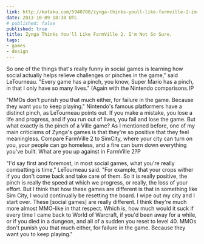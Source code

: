 ```yaml
---
link: http://kotaku.com/5940700/zynga-thinks-youll-like-farmville-2-im-not-so-sure
date: 2013-10-09 18:38 UTC
# published: false
published: true
title: Zynga Thinks You'll Like FarmVille 2. I'm Not So Sure.
tags:
- games
- design
---
```


So one of the things that's really funny in social games is learning how social actually helps relieve challenges or pinches in the game," said LeTourneau. "Every game has a pinch, you know, Super Mario has a pinch, in that I only have so many lives." (Again with the Nintendo comparisons.)P

"MMOs don't punish you that much either, for failure in the game. Because they want you to keep playing."
Nintendo's famous platformers have a distinct pinch, as LeTourneau points out. If you make a mistake, you lose a life and progress, and if you run out of lives, you fail and lose the game. But what exactly is the pinch of a Ville game? As I mentioned before, one of my main criticisms of Zynga's games is that they're so positive that they feel meaningless. Compare FarmVille 2 to SimCity, where your city can turn on you, your people can go homeless, and a fire can burn down everything you've built. What are you up against in FarmVille 2?P

"I'd say first and foremost, in most social games, what you're really combatting is time," LeTourneau said. "For example, that your crops wither if you don't come back and take care of them. So it is really positive, the pinch is really the speed at which we progress, or really, the loss of your effort. But I think that how these games are different is that in something like Sim City, I would continually be resetting the board. I wipe out my city and I start over. These [social games] are really different. I think they're much more almost MMO-like in that respect. Which is, how much would it suck if every time I came back to World of Warcraft, if you'd been away for a while, or if you died in a dungeon, and all of a sudden you reset to level 40. MMOs don't punish you that much either, for failure in the game. Because they want you to keep playing."
